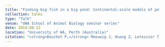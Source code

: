 ```yaml
---
title: "Finding big fish in a big pond: Continental-scale models of pelagic predator hotspots around Western Australia"
collection: talks
type: "Talk"
venue: "UWA School of Animal Biology seminar series"
date: 2014-08-12
location: "University of WA, Perth (Australia)"
citation: "<strong>Bouchet P,</strong> Meeuwig J, Huang Z, Letessier T, Nichol S, Caley J, Watson R. 2014. Finding big fish in a big pond: Continental-scale models of pelagic predator hotspots around Western Australia. Talk at the UWA School of Animal Biology seminar series, University of WA, Perth (Australia)."
---
```

